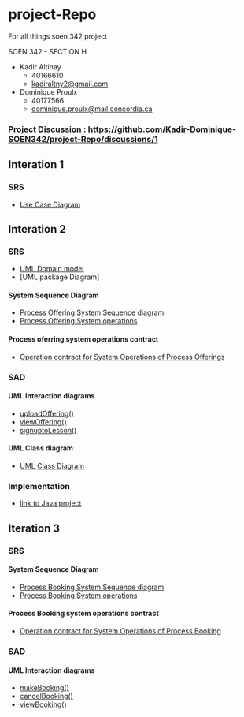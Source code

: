 # project-Repo

For all things soen 342 project

SOEN 342 - SECTION H

- Kadir Altinay
  - 40166610
  - kadiraltny2@gmail.com
- Dominique Proulx
  - 40177566
  - dominique.proulx@mail.concordia.ca

### Project Discussion : https://github.com/Kadir-Dominique-SOEN342/project-Repo/discussions/1

## Interation 1

### SRS

- [Use Case Diagram](SRS/UML_UseCase_v3.jpg)

## Interation 2

### SRS

- [UML Domain model](SRS/UmlDomainModel_v11.jpg)
- [UML package Diagram]

#### System Sequence Diagram

- [Process Offering System Sequence diagram](SRS/SystemSequenceDiagram.png)
- [Process Offering System operations](SRS/ProcessOffering_System_Operation_)

#### Process oferring system operations contract

- [Operation contract for System Operations of Process Offerings](SRS/System_Operations_Contracts_ProcessOfferings)

### SAD

#### UML Interaction diagrams

- [uploadOffering()](SAD/UploadOffering_v6.jpg)
- [viewOffering()](SAD/InteractionDiagrams/InteractionDiagram_viewOffering_v4.jpg)
- [ signuptoLesson()](SAD/InteractionDiagrams/InteractionDiagram_signupToLesson_v4.jpg)

#### UML Class diagram

- [UML Class Diagram](SAD/UmlClassDiagram_v9.jpg)

### Implementation

- [link to Java project](lessonator2000)

## Iteration 3

### SRS

#### System Sequence Diagram

- [Process Booking System Sequence diagram]()
- [Process Booking System operations]()

#### Process Booking system operations contract

- [Operation contract for System Operations of Process Booking](SRS/System_Operations_Contracts_ProcessBooking)

### SAD

#### UML Interaction diagrams

- [makeBooking()](SAD/InteractionDiagram_makeBooking_v5.jpg)
- [cancelBooking()](SAD/InteractionDiagram_CancelBooking_v2.jpg)
- [viewBooking()](SAD/InteractionDiagram_ViewBooking_v2.jpg)
